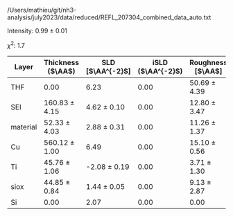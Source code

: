 /Users/mathieu/git/nh3-analysis/july2023/data/reduced/REFL_207304_combined_data_auto.txt

Intensity: 0.99 ± 0.01

$\chi^2$:  1.7

| Layer | Thickness ($\AA$) | SLD [$\AA^{-2}$] | iSLD ($\AA^{-2}$) | Roughness [$\AA$] |
| --- | --- | --- | --- | --- |
|                  THF | 0.00 | 6.23 | 0.00 | 50.69 ± 4.39 |
|                  SEI | 160.83 ± 4.15 | 4.62 ± 0.10 | 0.00 | 12.80 ± 3.47 |
|             material | 52.33 ± 4.03 | 2.88 ± 0.31 | 0.00 | 11.26 ± 1.37 |
|                   Cu | 560.12 ± 1.00 | 6.49 | 0.00 | 15.10 ± 0.56 |
|                   Ti | 45.76 ± 1.06 | -2.08 ± 0.19 | 0.00 | 3.71 ± 1.30 |
|                 siox | 44.85 ± 0.84 | 1.44 ± 0.05 | 0.00 | 9.13 ± 2.87 |
|                   Si | 0.00 | 2.07 | 0.00 | 0.00 |
